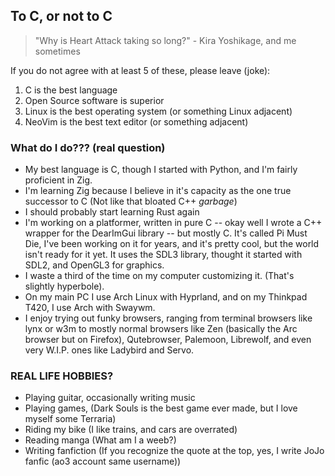 ## To C, or not to C

>"Why is Heart Attack taking so long?" - Kira Yoshikage, and me sometimes

If you do not agree with at least 5 of these, please leave (joke):
1. C is the best language
2. Open Source software is superior
3. Linux is the best operating system (or something Linux adjacent)
4. NeoVim is the best text editor (or something adjacent)

### What do I do??? (real question)
- My best language is C, though I started with Python, and I'm fairly proficient in Zig.
- I'm learning Zig because I believe in it's capacity as the one true successor to C
(Not like that bloated C++ *garbage*)
- I should probably start learning Rust again
- I'm working on a platformer, written in pure C -- okay well I wrote a C++ wrapper for the DearImGui library -- but mostly C.
It's called Pi Must Die, I've been working on it for years, and it's pretty cool, but the world isn't ready for it yet.
It uses the SDL3 library, thought it started with SDL2, and OpenGL3 for graphics.
- I waste a third of the time on my computer customizing it. (That's slightly hyperbole).
- On my main PC I use Arch Linux with Hyprland, and on my Thinkpad T420, I use Arch with Swaywm.
- I enjoy trying out funky browsers, ranging from terminal browsers like lynx or w3m to mostly normal browsers like
Zen (basically the Arc browser but on Firefox), Qutebrowser, Palemoon, Librewolf,
and even very W.I.P. ones like Ladybird and Servo.

### REAL LIFE HOBBIES?
- Playing guitar, occasionally writing music
- Playing games, (Dark Souls is the best game ever made, but I love myself some Terraria)
- Riding my bike (I like trains, and cars are overrated)
- Reading manga (What am I a weeb?)
- Writing fanfiction (If you recognize the quote at the top, yes, I write JoJo fanfic (ao3 account same username))
<!--
**MuckyWaffles/MuckyWaffles** is a ✨ _special_ ✨ repository because its `README.md` (this file) appears on your GitHub profile.


Here are some ideas to get you started:

- 🔭 I’m currently working on ...
- 🌱 I’m currently learning ...
- 👯 I’m looking to collaborate on ...
- 🤔 I’m looking for help with ...
- 💬 Ask me about ...
- 📫 How to reach me: ...
- 😄 Pronouns: ...
- ⚡ Fun fact: ...
-->
